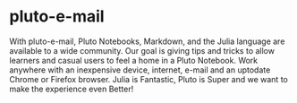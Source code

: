 # pluto-e-mail
With pluto-e-mail, Pluto Notebooks, Markdown, and the
Julia language are available to a wide community.
Our goal is giving tips and tricks to allow learners
and casual users to feel a home in a Pluto Notebook.
Work anywhere with an inexpensive device, internet,
e-mail and an uptodate Chrome or Firefox browser. 
Julia is Fantastic, Pluto is Super and we want
to make the experience even Better!
